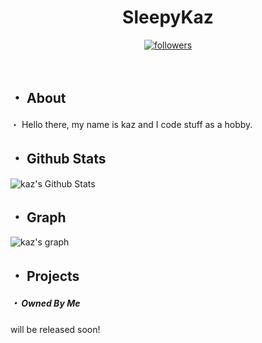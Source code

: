 <h1 align='center'>
SleepyKaz
  </h1>
    <p align="center">
  <a href="https://github.com/ilvanx">
    <img alt="followers" title="Follow Me"src="https://img.shields.io/github/followers/sleepykaz?color=236ad3&labelColor=1155ba&style=for-the-badge&logo=github&label=Follow%20me%20at%20github!"/></a>
</p>
<br> 
 <h2>・ About </h2>
 <p>
  ・ Hello there, my name is kaz and I code stuff as a hobby.  
</p>
 <h2>・ Github Stats </h2>
  <img alt="kaz's Github Stats" src="https://github-readme-stats.vercel.app/api?username=sleepykaz&show_icons=true&theme=aura" />
 <h2>・ Graph </h2>
 <img src="https://activity-graph.herokuapp.com/graph?username=sleepykaz&theme=react-dark" alt="kaz's graph" /></a> 
 
 <h2>・ Projects</h2>
   <h5>・ Owned By Me </h5>
  <p>will be released soon!</p>
 
